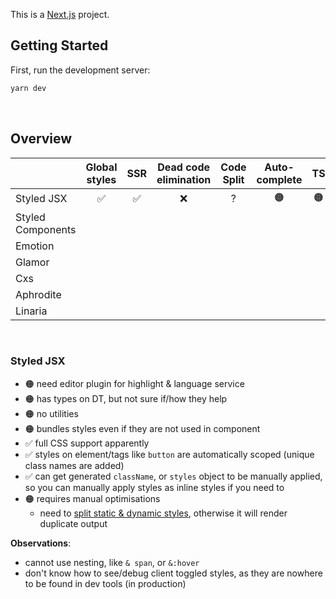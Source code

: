 This is a [Next.js](https://nextjs.org/) project.

## Getting Started

First, run the development server:

```bash
yarn dev
```
<br />

## Overview

|       | Global styles | SSR | Dead code elimination | Code Split    | Auto-complete    | TS | External file | Bundle |
| :--- | :---: | :---: | :---: | :---: | :---: | :---: | :---: | ---: |
| Styled JSX | ✅ | ✅ | ❌ | ? | 🟠 | 🟠 | ✅ | ? |
|  Styled Components |  |  |  |  |  |  |  |
|  Emotion |  |  |  |  |  |  |  |
|  Glamor |  |  |  |  |  |  |  |
|  Cxs |  |  |  |  |  |  |  |
|  Aphrodite |  |  |  |  |  |  |  |
|  Linaria |  |  |  |  |  |  |  |

<br />

### Styled JSX

- 🟠 need editor plugin for highlight & language service
- 🟠 has types on DT, but not sure if/how they help
- 🟠 no utilities
- 🟠 bundles styles even if they are not used in component
- ✅ full CSS support apparently
- ✅ styles on element/tags like `button` are automatically scoped (unique class names are added)
- ✅ can get generated `className`, or `styles` object to be manually applied, so you can manually apply styles as inline styles if you need to
- 🟠 requires manual optimisations
   - need to [split static & dynamic styles](https://github.com/vercel/styled-jsx#dynamic-styles), otherwise it will render duplicate output

**Observations**:
- cannot use nesting, like `& span`, or `&:hover`
- don't know how to see/debug client toggled styles, as they are nowhere to be found in dev tools (in production)
